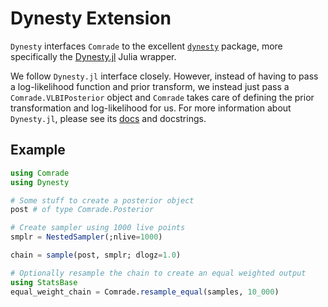 # Dynesty Extension

`Dynesty` interfaces `Comrade` to the excellent [`dynesty`](https://github.com/joshspeagle/dynesty) package, more specifically
the [Dynesty.jl](https://github.com/ptiede/Dynesty.jl) Julia wrapper.

We follow `Dynesty.jl` interface closely. However, 
instead of having to pass a log-likelihood function and prior transform, we instead just pass a `Comrade.VLBIPosterior` object
and `Comrade` takes care of defining the prior transformation and 
log-likelihood for us.
For more information about `Dynesty.jl`, please see its [docs](https://github.com/ptiede/Dynesty.jl) and docstrings.

## Example

```julia
using Comrade
using Dynesty

# Some stuff to create a posterior object
post # of type Comrade.Posterior

# Create sampler using 1000 live points
smplr = NestedSampler(;nlive=1000)

chain = sample(post, smplr; dlogz=1.0)

# Optionally resample the chain to create an equal weighted output
using StatsBase
equal_weight_chain = Comrade.resample_equal(samples, 10_000)
```
